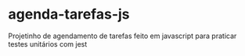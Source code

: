 # agenda-tarefas-js
Projetinho de agendamento de tarefas feito em javascript para praticar testes unitários com jest
